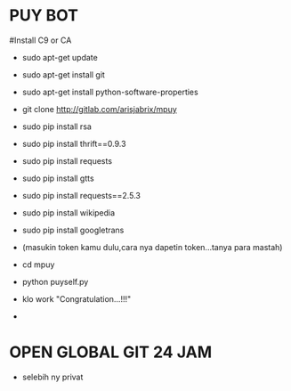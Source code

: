 # PUY BOT
#Install C9 or CA

- sudo apt-get update
- sudo apt-get install git
- sudo apt-get install python-software-properties
- git clone http://gitlab.com/arisjabrix/mpuy
- sudo pip install rsa
- sudo pip install thrift==0.9.3
- sudo pip install requests
- sudo pip install gtts
- sudo pip install requests==2.5.3
- sudo pip install wikipedia
- sudo pip install googletrans
- (masukin token kamu dulu,cara nya dapetin token...tanya para mastah)
- cd mpuy
- python puyself.py

- klo work "Congratulation...!!!"
- 
# OPEN GLOBAL GIT 24 JAM
- selebih ny privat



